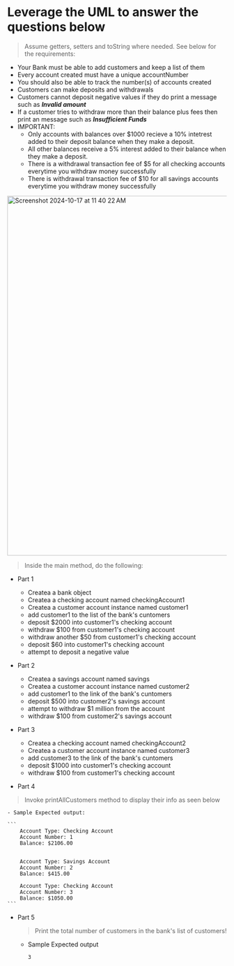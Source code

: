 # Leverage the UML to answer the questions below
> Assume getters, setters and toString where needed. See below for the requirements:

- Your Bank must be able to add customers and keep a list of them
- Every account created must have a unique accountNumber
- You should also be able to track the number(s) of accounts created
- Customers can make deposits and withdrawals
- Customers cannot deposit negative values if they do print a message such as ***Invalid amount***
- If a customer tries to withdraw more than their balance plus fees then  print an message such as ***Insufficient Funds***
- IMPORTANT:
  - Only accounts with balances over $1000 recieve a 10% intetrest added to their deposit balance when they make a deposit. 
  - All other balances receive a 5% interest added to their balance when they make a deposit.
  -  There is a withdrawal transaction fee of  $5 for all checking accounts everytime you withdraw money successfully
  -  There is withdrawal  transaction fee of  $10 for all savings accounts everytime you withdraw money successfully

<img width="824" alt="Screenshot 2024-10-17 at 11 40 22 AM" src="https://github.com/user-attachments/assets/eef82d82-dec4-4a4d-843b-2803d4b531d0">


> Inside the main method, do the following:

- Part 1

  -  Createa a bank object
  -  Createa a checking account named checkingAccount1
  -  Createa a customer account instance named customer1
  -  add customer1 to the list of the bank's cuntomers
  -  deposit $2000 into customer1's checking account
  -  withdraw $100 from customer1's checking account
  -  withdraw another $50 from customer1's checking account
  -  deposit $60 into customer1's checking account
  -  attempt to deposit a negative value
 
   
- Part 2

  -   Createa a savings account named savings
  -   Createa a customer account instance named customer2
  -   add customer1 to the link of the bank's cuntomers
  -   deposit $500 into customer2's savings account
  -   attempt to withdraw $1 million from the account
  -   withdraw $100 from customer2's savings account


- Part 3

  -  Createa a checking account named checkingAccount2
  -  Createa a customer account instance named customer3
  -  add customer3 to the link of the bank's cuntomers
  -  deposit $1000 into customer1's checking account
  -  withdraw $100 from customer1's checking account


- Part 4

 > Invoke printAllCustomers method to display their info as seen below

    - Sample Expected output:

    ```
        Account Type: Checking Account
        Account Number: 1
        Balance: $2106.00  
    
    
        Account Type: Savings Account
        Account Number: 2
        Balance: $415.00  
    
        Account Type: Checking Account
        Account Number: 3
        Balance: $1050.00  
    ```


- Part 5

  > Print the total number of customers in the bank's list of customers!

    - Sample Expected output
      ```
      3
    ```
